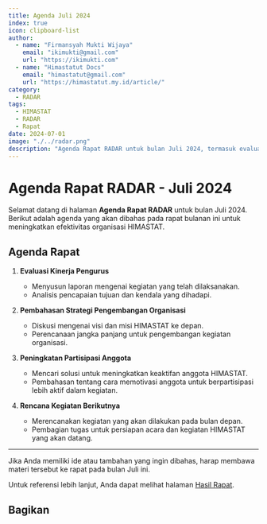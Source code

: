 ```yaml
--- 
title: Agenda Juli 2024
index: true
icon: clipboard-list
author:
  - name: "Firmansyah Mukti Wijaya"
    email: "ikimukti@gmail.com"
    url: "https://ikimukti.com"
  - name: "Himastatut Docs"
    email: "himastatut@gmail.com"
    url: "https://himastatut.my.id/article/"
category:
  - RADAR
tags:
  - HIMASTAT
  - RADAR
  - Rapat
date: 2024-07-01
image: "./../radar.png"
description: "Agenda Rapat RADAR untuk bulan Juli 2024, termasuk evaluasi kinerja pengurus dan strategi perbaikan."
--- 
```


# Agenda Rapat RADAR - Juli 2024

Selamat datang di halaman **Agenda Rapat RADAR** untuk bulan Juli 2024. Berikut adalah agenda yang akan dibahas pada rapat bulanan ini untuk meningkatkan efektivitas organisasi HIMASTAT.

## Agenda Rapat
1. **Evaluasi Kinerja Pengurus**
   - Menyusun laporan mengenai kegiatan yang telah dilaksanakan.
   - Analisis pencapaian tujuan dan kendala yang dihadapi.

2. **Pembahasan Strategi Pengembangan Organisasi**
   - Diskusi mengenai visi dan misi HIMASTAT ke depan.
   - Perencanaan jangka panjang untuk pengembangan kegiatan organisasi.

3. **Peningkatan Partisipasi Anggota**
   - Mencari solusi untuk meningkatkan keaktifan anggota HIMASTAT.
   - Pembahasan tentang cara memotivasi anggota untuk berpartisipasi lebih aktif dalam kegiatan.

4. **Rencana Kegiatan Berikutnya**
   - Merencanakan kegiatan yang akan dilakukan pada bulan depan.
   - Pembagian tugas untuk persiapan acara dan kegiatan HIMASTAT yang akan datang.

--- 

Jika Anda memiliki ide atau tambahan yang ingin dibahas, harap membawa materi tersebut ke rapat pada bulan Juli ini. 

Untuk referensi lebih lanjut, Anda dapat melihat halaman [Hasil Rapat](./radar-2024-07-hasil.md).


## Bagikan
<Share colorful />
<GitContributors />
<GitChangelog />
